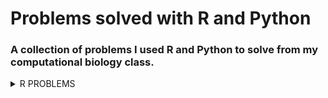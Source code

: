 # Problems solved with R and Python
### A collection of problems I used R and Python to solve from my computational biology class.
<details><summary>R PROBLEMS</summary>
<p>
R problems solved
Assignment 1
Assignment 2
Exam
One exam taken from class that tested us over R
<p>
<details><summary>PYTHON PROBLEMS</summary>
<p>
  Assignment 10
  Assignment 11
  Assignment 12
<p>
